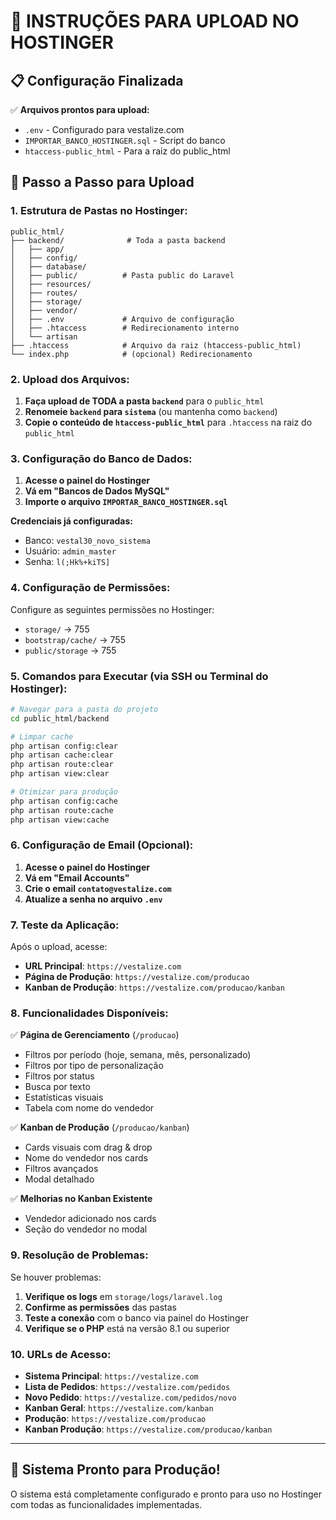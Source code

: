 # 🚀 INSTRUÇÕES PARA UPLOAD NO HOSTINGER

## 📋 **Configuração Finalizada**

✅ **Arquivos prontos para upload:**
- `.env` - Configurado para vestalize.com
- `IMPORTAR_BANCO_HOSTINGER.sql` - Script do banco
- `htaccess-public_html` - Para a raiz do public_html

## 🎯 **Passo a Passo para Upload**

### **1. Estrutura de Pastas no Hostinger:**

```
public_html/
├── backend/              # Toda a pasta backend
│   ├── app/
│   ├── config/
│   ├── database/
│   ├── public/          # Pasta public do Laravel
│   ├── resources/
│   ├── routes/
│   ├── storage/
│   ├── vendor/
│   ├── .env             # Arquivo de configuração
│   ├── .htaccess        # Redirecionamento interno
│   └── artisan
├── .htaccess            # Arquivo da raiz (htaccess-public_html)
└── index.php            # (opcional) Redirecionamento
```

### **2. Upload dos Arquivos:**

1. **Faça upload de TODA a pasta `backend`** para o `public_html`
2. **Renomeie `backend` para `sistema`** (ou mantenha como `backend`)
3. **Copie o conteúdo de `htaccess-public_html`** para `.htaccess` na raiz do `public_html`

### **3. Configuração do Banco de Dados:**

1. **Acesse o painel do Hostinger**
2. **Vá em "Bancos de Dados MySQL"**
3. **Importe o arquivo `IMPORTAR_BANCO_HOSTINGER.sql`**

**Credenciais já configuradas:**
- Banco: `vestal30_novo_sistema`
- Usuário: `admin_master`
- Senha: `l(;Hk%+kiTS]`

### **4. Configuração de Permissões:**

Configure as seguintes permissões no Hostinger:
- `storage/` → 755
- `bootstrap/cache/` → 755
- `public/storage` → 755

### **5. Comandos para Executar (via SSH ou Terminal do Hostinger):**

```bash
# Navegar para a pasta do projeto
cd public_html/backend

# Limpar cache
php artisan config:clear
php artisan cache:clear
php artisan route:clear
php artisan view:clear

# Otimizar para produção
php artisan config:cache
php artisan route:cache
php artisan view:cache
```

### **6. Configuração de Email (Opcional):**

1. **Acesse o painel do Hostinger**
2. **Vá em "Email Accounts"**
3. **Crie o email `contato@vestalize.com`**
4. **Atualize a senha no arquivo `.env`**

### **7. Teste da Aplicação:**

Após o upload, acesse:
- **URL Principal**: `https://vestalize.com`
- **Página de Produção**: `https://vestalize.com/producao`
- **Kanban de Produção**: `https://vestalize.com/producao/kanban`

### **8. Funcionalidades Disponíveis:**

✅ **Página de Gerenciamento** (`/producao`)
- Filtros por período (hoje, semana, mês, personalizado)
- Filtros por tipo de personalização
- Filtros por status
- Busca por texto
- Estatísticas visuais
- Tabela com nome do vendedor

✅ **Kanban de Produção** (`/producao/kanban`)
- Cards visuais com drag & drop
- Nome do vendedor nos cards
- Filtros avançados
- Modal detalhado

✅ **Melhorias no Kanban Existente**
- Vendedor adicionado nos cards
- Seção do vendedor no modal

### **9. Resolução de Problemas:**

Se houver problemas:

1. **Verifique os logs** em `storage/logs/laravel.log`
2. **Confirme as permissões** das pastas
3. **Teste a conexão** com o banco via painel do Hostinger
4. **Verifique se o PHP** está na versão 8.1 ou superior

### **10. URLs de Acesso:**

- **Sistema Principal**: `https://vestalize.com`
- **Lista de Pedidos**: `https://vestalize.com/pedidos`
- **Novo Pedido**: `https://vestalize.com/pedidos/novo`
- **Kanban Geral**: `https://vestalize.com/kanban`
- **Produção**: `https://vestalize.com/producao`
- **Kanban Produção**: `https://vestalize.com/producao/kanban`

---

## 🎉 **Sistema Pronto para Produção!**

O sistema está completamente configurado e pronto para uso no Hostinger com todas as funcionalidades implementadas.

